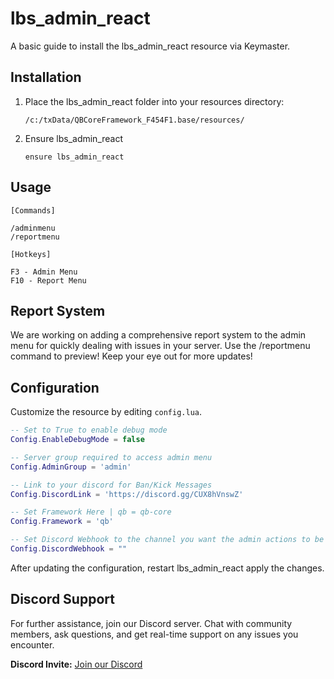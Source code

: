 # lbs_admin_react

A basic guide to install the lbs_admin_react resource via Keymaster.

## Installation

1. Place the lbs_admin_react folder into your resources directory:
    ```
    /c:/txData/QBCoreFramework_F454F1.base/resources/
    ```
2. Ensure lbs_admin_react
    ```
    ensure lbs_admin_react
    ```


## Usage

`[Commands]`
    
    /adminmenu
    /reportmenu

`[Hotkeys]`

    F3 - Admin Menu
    F10 - Report Menu

## Report System

We are working on adding a comprehensive report system to the admin menu for quickly dealing with issues in your server. Use the /reportmenu command to preview! Keep your eye out for more updates!

## Configuration

Customize the resource by editing ```config.lua```.

```lua
-- Set to True to enable debug mode
Config.EnableDebugMode = false

-- Server group required to access admin menu 
Config.AdminGroup = 'admin'

-- Link to your discord for Ban/Kick Messages
Config.DiscordLink = 'https://discord.gg/CUX8hVnswZ'

-- Set Framework Here | qb = qb-core 
Config.Framework = 'qb'

-- Set Discord Webhook to the channel you want the admin actions to be logged to (recommended this is a private and restricted channel)
Config.DiscordWebhook = ""
```

After updating the configuration, restart lbs_admin_react apply the changes.

## Discord Support

For further assistance, join our Discord server. Chat with community members, ask questions, and get real-time support on any issues you encounter.

**Discord Invite:** [Join our Discord](https://discord.gg/CUX8hVnswZ)
